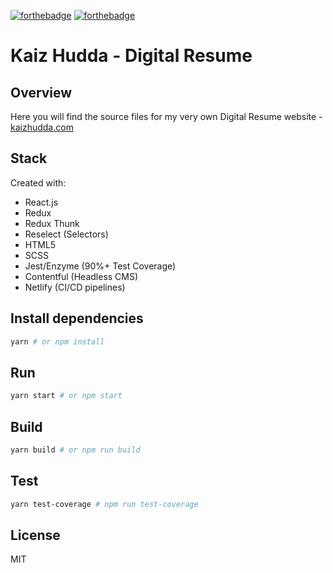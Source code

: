 [![forthebadge](https://forthebadge.com/images/badges/built-with-love.svg)](https://forthebadge.com)
[![forthebadge](https://forthebadge.com/images/badges/60-percent-of-the-time-works-every-time.svg)](https://forthebadge.com)

# Kaiz Hudda - Digital Resume

## Overview
Here you will find the source files for my very own Digital Resume website - [kaizhudda.com](https://kaizhudda.com)

## Stack
Created with: 
* React.js 
* Redux
* Redux Thunk
* Reselect (Selectors)
* HTML5 
* SCSS 
* Jest/Enzyme (90%+ Test Coverage)
* Contentful (Headless CMS)
* Netlify (CI/CD pipelines)

## Install dependencies

``` bash
yarn # or npm install
```

## Run

``` bash
yarn start # or npm start
```

## Build

``` bash
yarn build # or npm run build
```

## Test

``` bash
yarn test-coverage # npm run test-coverage
```

## License
MIT
